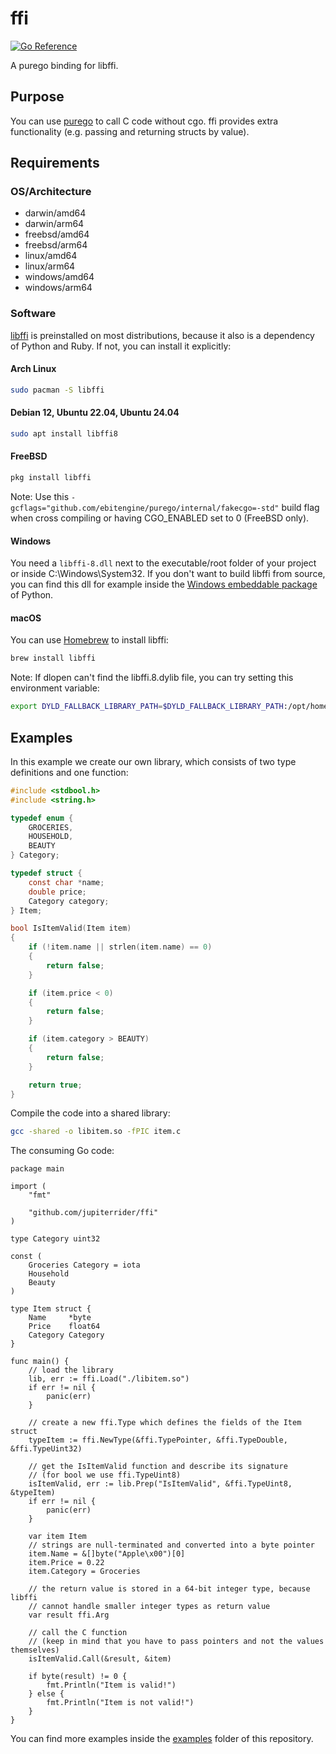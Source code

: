 # ffi
[![Go Reference](https://pkg.go.dev/badge/github.com/jupiterrider/ffi.svg)](https://pkg.go.dev/github.com/jupiterrider/ffi)

A purego binding for libffi.

## Purpose
You can use [purego](https://github.com/ebitengine/purego) to call C code without cgo. ffi provides extra functionality (e.g. passing and returning structs by value).

## Requirements
### OS/Architecture
- darwin/amd64
- darwin/arm64
- freebsd/amd64
- freebsd/arm64
- linux/amd64
- linux/arm64
- windows/amd64
- windows/arm64

### Software
[libffi](https://github.com/libffi/libffi) is preinstalled on most distributions, because it also is a dependency of Python and Ruby. If not, you can install it explicitly:

#### Arch Linux
```sh
sudo pacman -S libffi
```

#### Debian 12, Ubuntu 22.04, Ubuntu 24.04
```sh
sudo apt install libffi8
```

#### FreeBSD
```sh
pkg install libffi
```
Note: Use this `-gcflags="github.com/ebitengine/purego/internal/fakecgo=-std"` build flag when cross compiling or having CGO_ENABLED set to 0 (FreeBSD only).

#### Windows
You need a `libffi-8.dll` next to the executable/root folder of your project or inside C:\Windows\System32. If you don't want to build libffi from source, you can find this dll for example inside the [Windows embeddable package](https://www.python.org/downloads/windows/) of Python.

#### macOS
You can use [Homebrew](https://brew.sh/) to install libffi:
```sh
brew install libffi
```
Note: If dlopen can't find the libffi.8.dylib file, you can try setting this environment variable:
```sh
export DYLD_FALLBACK_LIBRARY_PATH=$DYLD_FALLBACK_LIBRARY_PATH:/opt/homebrew/opt/libffi/lib
```

## Examples
In this example we create our own library, which consists of two type definitions and one function:

```c
#include <stdbool.h>
#include <string.h>

typedef enum {
    GROCERIES,
    HOUSEHOLD,
    BEAUTY
} Category;

typedef struct {
    const char *name;
    double price;
    Category category;
} Item;

bool IsItemValid(Item item)
{
    if (!item.name || strlen(item.name) == 0)
    {
        return false;
    }

    if (item.price < 0)
    {
        return false;
    }

    if (item.category > BEAUTY)
    {
        return false;
    }

    return true;
}
```

Compile the code into a shared library:

```sh
gcc -shared -o libitem.so -fPIC item.c
```

The consuming Go code:

```golang
package main

import (
	"fmt"

	"github.com/jupiterrider/ffi"
)

type Category uint32

const (
	Groceries Category = iota
	Household
	Beauty
)

type Item struct {
	Name     *byte
	Price    float64
	Category Category
}

func main() {
	// load the library
	lib, err := ffi.Load("./libitem.so")
	if err != nil {
		panic(err)
	}

	// create a new ffi.Type which defines the fields of the Item struct
	typeItem := ffi.NewType(&ffi.TypePointer, &ffi.TypeDouble, &ffi.TypeUint32)

	// get the IsItemValid function and describe its signature
	// (for bool we use ffi.TypeUint8)
	isItemValid, err := lib.Prep("IsItemValid", &ffi.TypeUint8, &typeItem)
	if err != nil {
		panic(err)
	}

	var item Item
	// strings are null-terminated and converted into a byte pointer
	item.Name = &[]byte("Apple\x00")[0]
	item.Price = 0.22
	item.Category = Groceries

	// the return value is stored in a 64-bit integer type, because libffi
	// cannot handle smaller integer types as return value
	var result ffi.Arg

	// call the C function
	// (keep in mind that you have to pass pointers and not the values themselves)
	isItemValid.Call(&result, &item)

	if byte(result) != 0 {
		fmt.Println("Item is valid!")
	} else {
		fmt.Println("Item is not valid!")
	}
}
```

You can find more examples inside the [examples](examples) folder of this repository.
